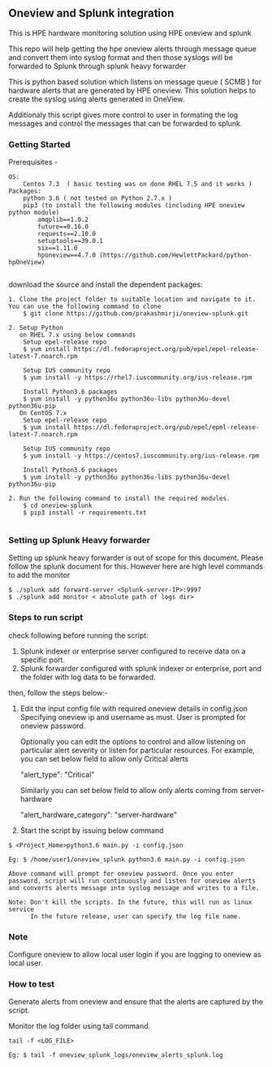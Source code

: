 ## Oneview and Splunk integration
This is HPE hardware monitoring solution using HPE oneview and splunk

This repo will help getting the hpe oneview alerts through message queue and convert them into syslog format and then those syslogs will be forwarded to Splunk through splunk heavy forwarder

This is python based solution which listens on message queue ( SCMB ) for hardware alerts that are generated by HPE oneview.
This solution helps to create the syslog using alerts generated in OneView. 

Additionaly this script gives more control to user in formating the log messages and control the messages that can be forwarded to splunk. 

### Getting Started

Prerequisites - 

```
OS: 
	Centos 7.3  ( basic testing was on done RHEL 7.5 and it works )
Packages: 
	python 3.6 ( not tested on Python 2.7.x )
	pip3 (to install the following modules (including HPE oneview python module)
		amqplib==1.0.2
		future==0.16.0
		requests==2.10.0
		setuptools==39.0.1
		six==1.11.0
		hponeview==4.7.0 (https://github.com/HewlettPackard/python-hpOneView)
		
```

download the source and install the dependent packages:
```
1. Clone the project folder to suitable location and navigate to it. You can use the following command to clone
	$ git clone https://github.com/prakashmirji/oneview-splunk.git

2. Setup Python
   on RHEL 7.x using below commands
	Setup epel-release repo
	$ yum install https://dl.fedoraproject.org/pub/epel/epel-release-latest-7.noarch.rpm

	Setup IUS community repo
	$ yum install -y https://rhel7.iuscommunity.org/ius-release.rpm

	Install Python3.6 packages
	$ yum install -y python36u python36u-libs python36u-devel python36u-pip
   On CentOS 7.x
   	Setup epel-release repo
	$ yum install https://dl.fedoraproject.org/pub/epel/epel-release-latest-7.noarch.rpm

	Setup IUS community repo
	$ yum install -y https://centos7.iuscommunity.org/ius-release.rpm

	Install Python3.6 packages
	$ yum install -y python36u python36u-libs python36u-devel python36u-pip
	
2. Run the following command to install the required modules.
	$ cd oneview-splunk
	$ pip3 install -r requirements.txt
	
```
### Setting up Splunk Heavy forwarder

Setting up splunk heavy forwarder is out of scope for this document. Please follow the splunk document for this.
However here are high level commands to add the monitor
```
$ ./splunk add forward-server <Splunk-server-IP>:9997
$ ./splunk add monitor < absolute path of logs dir>
```

### Steps to run script

check following before running the script:
 
1. Splunk indexer or enterprise server configured to receive data on a specific port. 
2. Splunk forwarder configured with splunk indexer or enterprise, port and the folder with log data to be forwarded. 

then, follow the steps below:-
1. Edit the input config file with required oneview details in config.json
   Specifying oneview ip and username as must. User is prompted for oneview password.
   
   Optionally you can edit the options to control and allow listening on particular alert severity or listen for particular resources.
   For example, you can set below field to allow only Critical alerts
   
   "alert_type": "Critical"
   
   Similarly you can set below field to allow only alerts coming from server-hardware
   
   "alert_hardware_category": "server-hardware"

2. Start the script by issuing below command
```
$ <Project_Home>python3.6 main.py -i config.json

Eg: $ /home/user1/oneview_splunk python3.6 main.py -i config.json

Above command will prompt for oneview password. Once you enter password, script will run continuously and listen for oneview alerts and converts alerts message into syslog message and writes to a file.

Note: Don't kill the scripts. In the future, this will run as linux service
      In the future release, user can specify the log file name.

```

### Note
Configure oneview to allow local user login if you are logging to oneview as local user.

### How to test
Generate alerts from oneview and ensure that the alerts are captured by the script. 

Monitor the log folder using tail command. 
```
tail -f <LOG_FILE>

Eg: $ tail -f oneview_splunk_logs/oneview_alerts_splunk.log

```
